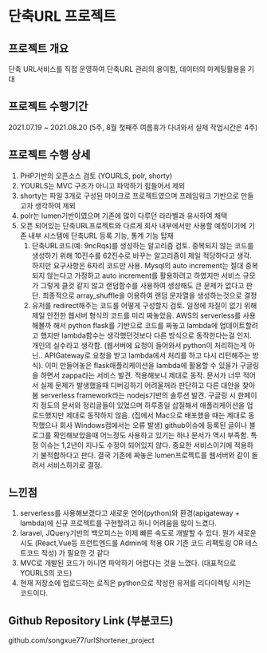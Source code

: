 # 단축URL 프로젝트

## 프로젝트 개요

단축 URL서비스를 직접 운영하여 단축URL 관리의 용이함, 데이터의 마케팅활용을 기대 

## 프로젝트 수행기간

2021.07.19 ~ 2021.08.20 (5주, 8월 첫째주 여름휴가 다녀와서 실제 작업시간은 4주)

## 프로젝트 수행 상세

1. PHP기반의 오픈소스 검토 (YOURLS, polr, shorty)
2. YOURLS는 MVC 구조가 아니고 파악하기 힘들어서 제외
3. shorty는 파일 3개로 구성된 마이크로 프로젝트였으며 프레임워크 기반으로 만들고자 생각하여 제외
4. polr는 lumen기반이였으며 기존에 많이 다루던 라라벨과 유사하여 채택
5. 오픈 되어있는 단축URL프로젝트와 다르게 회사 내부에서만 사용할 예정이기에 기존 내부 시스템에 단축URL 등록 기능, 통계 기능 탑재
   1. 단축URL코드(예: 9ncRqs)를 생성하는 알고리즘 검토. 
      중복되지 않는 코드를 생성하기 위해 10진수를 62진수로 바꾸는 알고리즘이 제일 적당하다고 생각. 
      하지만 요구사항은 6자리 코드만 사용. 
      Mysql의 auto increment는 절대 중복되지 않는다고 가정하고 auto increment를 활용하려고 하였지만 서비스 규모가 그렇게 클것 같지 않고 랜덤함수를 사용하여 생성해도 큰 문제가 없다고 판단. 
      최종적으로 array_shuffle을 이용하여 랜덤 문자열을 생성하는것으로 결정
   2. 유저를 redirect해주는 코드를 어떻게 구성할지 검토. 
      일정에 차질이 없기 위해 제일 안전한 웹서버 형식의 코드를 미리 짜놓았음. 
      AWS의 serverless를 사용해볼까 해서 python flask를 기반으로 코드를 짜놓고 lambda에 업데이트할려고 했지만 
      lambda함수는 생각했던것보다 다른 방식으로 동작한다는걸 인지. 개인의 실수라고 생각함. 
      (웹서버에 요청이 들어와서 python이 처리하는게 아닌.. APIGateway로 요청을 받고 lambda에서 처리를 하고 다시 리턴해주는 방식). 
      이미 만들어놓은 flask애플리케이션을 lambda에 활용할 수 있을가 구글링을 하면서 zappa라는 서비스 발견. 
      적용해보니 제대로 동작. 문서가 너무 적어서 실제 문제가 발생했을때 디버깅하기 어려울꺼라 판단하고 다른 대안을 찾아봄 
      serverless framework라는 nodejs기반의 솔루션 발견. 
      구글링 시 한페이지 정도의 문서와 정리글들이 있었으며 하루종일 삽질해서 애플리케이션을 업로드했지만 제대로 동작하지 않음.
      (집에서 Mac으로 배포했을 때는 제대로 동작했으나 회사 Windows컴에서는 오류 발생)
      github이슈에 등록된 글이나 블로그를 확인해보았을때 어느정도 사용하고 있기는 하나 문서가 역시 부족함. 
      특정 이슈는 1,2년이 지나도 수정이 되어있지 않다. 
      중요한 서비스이기에 적용하기 불적합하다고 판다. 
      결국 기존에 짜놓은 lumen프로젝트를 웹서버와 같이 돌려서 서비스하기로 결정.

## 느낀점

1. serverless를 사용해보겠다고 새로운 언어(python)와 환경(apigateway + lambda)에 신규 프로젝트를 구현할려고 하니 어려움을 많이 느겼다.
2. laravel, JQuery기반의 백오피스는 이제 빠른 속도로 개발할 수 있다. 
   뭔가 새로운 시도 (React,Vue등 프런트엔드를 Admin에 적용 OR 기존 코드 리팩토링 OR 테스트코드 작성) 가 필요한 것 같다
3. MVC로 개발된 코드가 아니면 파악하기 어렵다는 것을 느꼈다. (대표적으로 YOURLS의 코드)
4. 현재 저장소에 업로드하는 로직은 python으로 작성한 유저를 리다이렉팅 시키는 코드이다.

## Github Repository Link (부분코드)

github.com/songxue77/urlShortener_project
